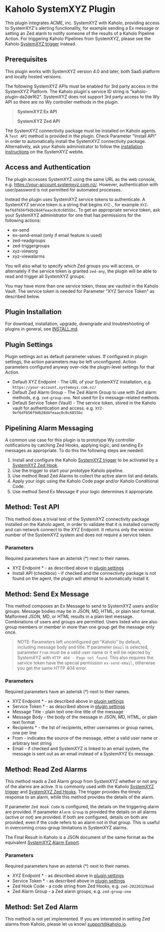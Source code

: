 # Kaholo SystemXYZ Plugin
This plugin integrates ACME, inc. SystemXYZ with Kaholo, providing access to SystemXYZ's alerting functionality, for example sending a Ex message or setting an Zed alarm to notify someone of the results of a Kaholo Pipeline Action. For triggering Kaholo Pipelines from SystemXYZ, please see the Kaholo [SystemXYZ trigger](https://github.com/Kaholo/kaholo-trigger-systemxyz) instead.

## Prerequisites
This plugin works with SystemXYZ version 4.0 and later, both SaaS platform and locally hosted versions.

The following SystemXYZ APIs must be enabled for 3rd party access in the SystemXYZ Platform. The Kaholo plugin's service ID string is "kaholo-plugin-da2de162". SystemXYZ does not support 3rd party access to the Wy API so there are no Wy controller methods in the plugin.

>**SystemXYZ Ex API**
>
>**SystemXYZ Zed API**

The SystemXYZ connectivity package must be installed on Kaholo agents. A `Test API` method is provided in the plugin. Check Parameter "Install API" in order to automatically install the SystemXYZ connectivity package. Alternatively, ask your Kaholo administrator to follow the [installation instructions](https://www.systemxyz.com.nz/install_connectivity_package/v4) on the SystemXYZ webite.

## Access and Authentication
The plugin accesses SystemXYZ using the same URL as the web console, e.g. https://your-account.systemxyz.com.nz/. However, authentication with user/password is not permitted for automated processes.

Instead the plugin uses SystemXYZ service tokens to authenticate. A SystemXYZ service token is a string that begins `XYZ-`, for example `XYZ-9ef6df656f9db28d4feaac0c0c6855bc`.  To get an appropriate service token, ask your SystemXYZ administrator for one that has permissions for the following actions:
* ex-send
* ex-send-email (only if email feature is used)
* zed-readgroups
* zed-triggergroups
* xyz-vieworg
* xyz-viewalarms

You will also what to specify which Zed groups you will access, or alternately if the service token is granted `zed-any`, the plugin will be able to read and trigger all SystemXYZ groups.

You may have more than one service token, these are vaulted in the Kaholo Vault. The service token is needed for Parameter "XYZ Service Token" as described below.

## Plugin Installation
For download, installation, upgrade, downgrade and troubleshooting of plugins in general, see [INSTALL.md](./INSTALL.md).

## Plugin Settings
Plugin settings act as default parameter values. If configured in plugin settings, the action parameters may be left unconfigured. Action parameters configured anyway over-ride the plugin-level settings for that Action.
* Default XYZ Endpoint - The URL of your SystemXYZ installation, e.g. `https://your-account.systemxyz.com.nz/`
* Default Zed Alarm Group - The Zed Alarm Group to use with Zed alarm methods, e.g. `zed-group-one`. Not used for Ex message-related methods.
* Default Service Token (Vault) - The service token, stored in the Kaholo vault for authentication and access. e.g. `XYZ-9ef6df656f9db28d4feaac0c0c6855bc`

## Pipelining Alarm Messaging
A common use case for this plugin is to prototype Wy controller notifications by catching Zed Hooks, applying logic, and sending Ex messages as appropriate. To do this the following steps are needed:
1. Install and configure the Kaholo [SystemXYZ trigger](https://github.com/Kaholo/kaholo-trigger-systemxyz) to be activated by a [SystemXYZ Zed Hook](https://www.systemxyz.com.nz/zed_hooks/v4).
1. Use the trigger to start your prototype Kaholo pipeline.
1. Use method Read Zed Alarms to collect the active alarm list and details.
1. Apply your logic using the Kaholo Code page and/or Kaholo Conditional Code.
1. Use method Send Ex Message if your logic determines it appropriate.

## Method: Test API
This method does a trivial test of the SystemXYZ connectivity package installed on the Kaholo agent, in order to validate that it is installed correctly and can network connect to the XYZ Endpoint. It returns only the version number of the SystemXYZ system and does not require a service token.

### Parameters
Required parameters have an asterisk (*) next to their names.
* XYZ Endpoint * - as described above in [plugin settings](#plugin-settings)
* Install API (checkbox) - if checked and the connectivity package is not found on the agent, the plugin will attempt to automatically install it.

## Method: Send Ex Message
This method composes an Ex Message to send to SystemXYZ users and/or groups. Message bodies may be in JSON, MD, HTML, or plain text format. Malformed JSON, MD, or HTML results in a plain text message. Combinations of users and groups are permitted. Users listed who are also group members or member in more than one group get the message only once.

> NOTE: Parameters left unconfigured get "Kaholo" by default, including message body and title. If parameter `Email` is selected, parameter `From` must be a valid user name or it will be rejected by SystemXYZ with `HTTP 404 - Page not found`. This also requires the service token have the special permission `ex-send-email`, otherwise you get the same HTTP 404 error.

### Parameters
Required parameters have an asterisk (*) next to their names.
* XYZ Endpoint * - as described above in [plugin settings](#plugin-settings)
* Service Token * - as described above in [plugin settings](#plugin-settings)
* Message Title - plain text one-line title of the message
* Message Body - the body of the message in JSON, MD, HTML, or plain text format
* Recipients * - the list of recipients, either usernames or group names, one per line
* From - indicates the source of the message, either a valid user name or arbitrary text string
* Email - if checked and SystemXYZ is linked to an email system, the message is sent out as an email instead of a SystemXYZ Ex message.

## Method: Read Zed Alarms
This method reads a Zed Alarm group from SystemXYZ whether or not any of the alarms are active. It is commonly used with the Kaholo [SystemXYZ trigger](https://github.com/Kaholo/kaholo-trigger-systemxyz) and [SystemXYZ Zed Hooks](https://www.systemxyz.com.nz/zed_hooks/v4). The trigger provides the timely response to an alarm, while this method provides the details of the alarm.

If parameter `Zed Hook Code` is configured, the details on the triggering alarm are provided. If parameter `Alarm Group` is provided the details on all alarms (active or not) are provided. If both are configured, details on both are provided, even if the code refers to an alarm not in that group. This is useful in overcoming cross-group limitations in SystemXYZ alarms.

The Final Result in Kaholo is a JSON document of the same format as the equivalent [SystemXYZ Alarm Export](https://www.systemxyz.com.nz/alarm_export/v4).

### Parameters
Required parameters have an asterisk (*) next to their names.
* XYZ Endpoint * - as described above in [plugin settings](#plugin-settings)
* Service Token * - as described above in [plugin settings](#plugin-settings)
* Zed Hook Code - a code string from Zed Hooks, e.g. `zed-20220329aad`
* Zed Alarm Group - a Zed alarm groups, e.g. `zed-group-one`

## Method: Set Zed Alarm
This method is not yet implemented. If you are interested in setting Zed alarms from Kaholo, please let us know! support@kaholo.io.
